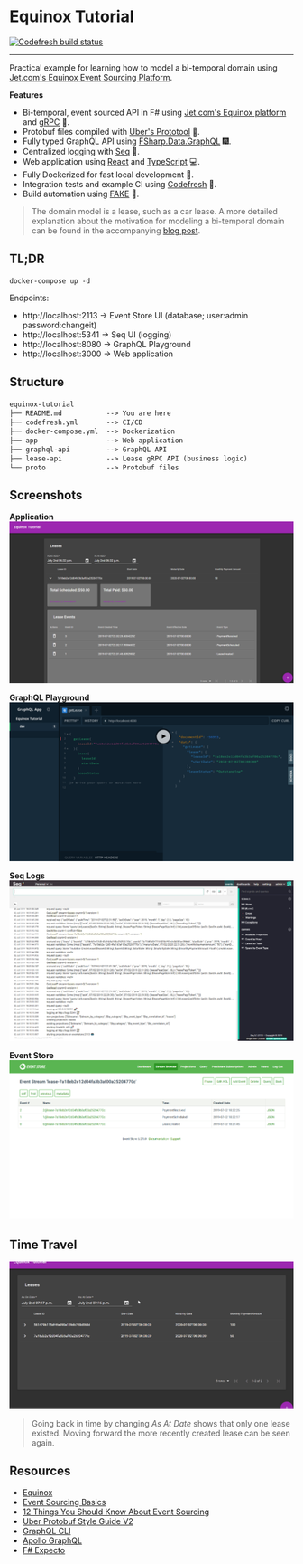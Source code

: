 # Equinox Tutorial
[![Codefresh build status]( https://g.codefresh.io/api/badges/pipeline/ameier38/ameier38%2Fequinox-tutorial%2Fequinox-tutorial?type=cf-1)]( https://g.codefresh.io/public/accounts/ameier38/pipelines/ameier38/equinox-tutorial/equinox-tutorial)
___
Practical example for learning how to model a bi-temporal domain using
[Jet.com's Equinox Event Sourcing Platform](https://github.com/jet/equinox).

__Features__
- Bi-temporal, event sourced API in F# using 
[Jet.com's Equinox platform](https://github.com/jet/equinox) 
and [gRPC](https://grpc.io/) :milky_way:.
- Protobuf files compiled with 
[Uber's Prototool](https://github.com/uber/prototool) :wrench:.
- Fully typed GraphQL API using 
[FSharp.Data.GraphQL](https://github.com/fsprojects/FSharp.Data.GraphQL) :fireworks:.
- Centralized logging with [Seq](https://datalust.co/seq) :scroll:.
- Web application using [React](https://reactjs.org/) 
and [TypeScript](https://www.typescriptlang.org/) :computer:.
- Fully Dockerized for fast local development :whale:.
- Integration tests and example CI using [Codefresh](https://codefresh.io/) :leaves:.
- Build automation using [FAKE](https://github.com/fsharp/FAKE) :hammer:.

> The domain model is a lease, such as a car lease. 
A more detailed explanation about the motivation for modeling a bi-temporal domain 
can be found in the accompanying 
[blog post](https://andrewcmeier.com/bi-temporal-event-sourcing).

## TL;DR
```
docker-compose up -d
```
Endpoints:
- http://localhost:2113 -> Event Store UI (database; user:admin password:changeit)
- http://localhost:5341 -> Seq UI (logging)
- http://localhost:8080 -> GraphQL Playground
- http://localhost:3000 -> Web application

## Structure
```
equinox-tutorial
├── README.md           --> You are here
├── codefresh.yml       --> CI/CD
├── docker-compose.yml  --> Dockerization
├── app                 --> Web application
├── graphql-api         --> GraphQL API
├── lease-api           --> Lease gRPC API (business logic)
└── proto               --> Protobuf files
```

## Screenshots
__Application__
![app](./images/app.png)

__GraphQL Playground__
![playground](./images/playground.png)

__Seq Logs__
![logs](./images/logs.png)

__Event Store__
![eventstore](./images/eventstore.png)

## Time Travel
![time-travel](./images/time-travel.gif)
> Going back in time by changing _As At Date_ shows that only one lease existed.
Moving forward the more recently created lease can be seen again.

## Resources
- [Equinox](https://github.com/jet/equinox)
- [Event Sourcing Basics](https://eventstore.org/docs/event-sourcing-basics/index.html)
- [12 Things You Should Know About Event Sourcing](https://blog.leifbattermann.de/2017/04/21/12-things-you-should-know-about-event-sourcing/)
- [Uber Protobuf Style Guide V2](https://github.com/uber/prototool/tree/dev/style)
- [GraphQL CLI](https://github.com/graphql-cli/graphql-cli)
- [Apollo GraphQL](https://www.apollographql.com/docs/react/)
- [F# Expecto](https://github.com/haf/expecto)
